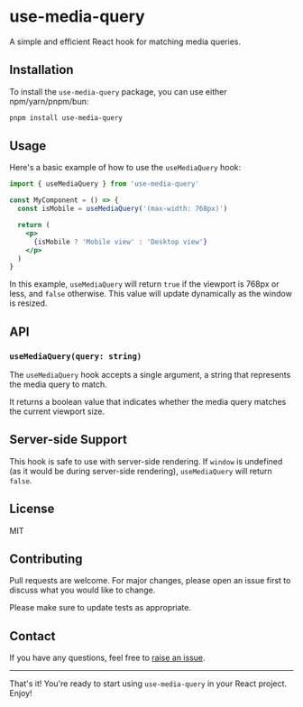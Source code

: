 # use-media-query

A simple and efficient React hook for matching media queries.

## Installation

To install the `use-media-query` package, you can use either npm/yarn/pnpm/bun:

```bash
pnpm install use-media-query
```

## Usage

Here's a basic example of how to use the `useMediaQuery` hook:

```jsx
import { useMediaQuery } from 'use-media-query'

const MyComponent = () => {
  const isMobile = useMediaQuery('(max-width: 768px)')

  return (
    <p>
      {isMobile ? 'Mobile view' : 'Desktop view'}
    </p>
  )
}
```

In this example, `useMediaQuery` will return `true` if the viewport is 768px or less, and `false` otherwise. This value will update dynamically as the window is resized.

## API

### `useMediaQuery(query: string)`

The `useMediaQuery` hook accepts a single argument, a string that represents the media query to match.

It returns a boolean value that indicates whether the media query matches the current viewport size.

## Server-side Support

This hook is safe to use with server-side rendering. If `window` is undefined (as it would be during server-side rendering), `useMediaQuery` will return `false`.

## License

MIT

## Contributing

Pull requests are welcome. For major changes, please open an issue first to discuss what you would like to change.

Please make sure to update tests as appropriate.

## Contact

If you have any questions, feel free to [raise an issue](https://github.com/siddharthborderwala/use-media-query/issues/new).

---

That's it! You're ready to start using `use-media-query` in your React project. Enjoy!